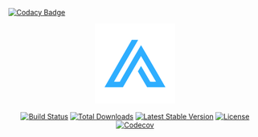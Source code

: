 
[![Codacy Badge](https://api.codacy.com/project/badge/Grade/509b60570ff148aea9f89e1dee11c801)](https://app.codacy.com/gh/AuroraLumina/framework?utm_source=github.com&utm_medium=referral&utm_content=AuroraLumina/framework&utm_campaign=Badge_Grade)

<p align="center">
<img src="https://raw.githubusercontent.com/AuroraLumina/.github/main/images/aurora.svg" alt="Aurora Logo" width="160">
</p>

<p align="center">
<a href="https://github.com/auroralumina/framework/actions"><img src="https://github.com/auroralumina/framework/actions/workflows/tests.yml/badge.svg" alt="Build Status"></a>
<a href="https://packagist.org/packages/auroralumina/framework"><img src="https://img.shields.io/packagist/dt/auroralumina/framework" alt="Total Downloads"></a>
<a href="https://packagist.org/packages/auroralumina/framework"><img src="https://img.shields.io/packagist/v/auroralumina/framework" alt="Latest Stable Version"></a>
<a href="https://packagist.org/packages/auroralumina/framework"><img src="https://img.shields.io/packagist/l/auroralumina/framework" alt="License"></a>
<a href="https://codecov.io/gh/AuroraLumina/framework" ><img src="https://codecov.io/gh/AuroraLumina/framework/graph/badge.svg?token=7J4M63C7G7" alt="Codecov"/></a>
</p>

